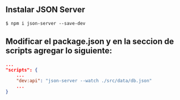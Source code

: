 ## Instalar JSON Server


```shell
$ npm i json-server --save-dev
```

## Modificar el package.json y en la seccion de scripts agregar lo siguiente:

```json
...
"scripts": {
    ...
    "dev:api": "json-server --watch ./src/data/db.json"
    ...
}
```
